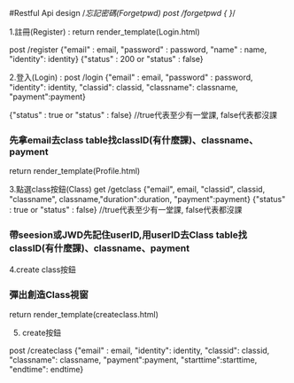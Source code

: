 #Restful Api design
/*忘記密碼(Forgetpwd)
post /forgetpwd {  }*/



1.註冊(Register) :
return render_template(Login.html)

post /register {"email" : email, "password" : password, "name" : name, "identity": identity} 
{"status" : 200  or "status" : false}


2.登入(Login) :
post /login {"email" : email, "password" : password, "identity": identity, "classid": classid, "classname": classname,  "payment":payment} 

{"status" : true or "status" : false} //true代表至少有一堂課, false代表都沒課 

### 先拿email去class table找classID(有什麼課)、classname、payment

return render_template(Profile.html)


3.點選class按鈕(Class)
get /getclass {"email", email, "classid", classid, "classname", classname,"duration":duration, "payment":payment}
{"status" : true or "status" : false} //true代表至少有一堂課, false代表都沒課 

### 帶seesion或JWD先記住userID,用userID去Class table找classID(有什麼課)、classname、payment

4.create class按鈕

### 彈出創造Class視窗
return render_template(createclass.html) 

5. create按鈕

post /createclass {"email" : email, "identity": identity, "classid": classid, "classname": classname, "payment":payment, "starttime":starttime, "endtime": endtime} 









